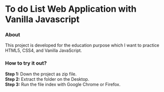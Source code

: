 # To do List Web Application with Vanilla Javascript
### About
This project is developed for the education purpose which I want to practice HTML5, CSS4, and Vanilla JavaScript.
### How to try it out?

<strong>Step 1:</strong> Down the project as zip file.<br/> 
<strong>Step 2:</strong> Extract the folder on the Desktop.<br/> 
<strong>Step 3:</strong> Run the file index with Google Chrome or Firefox.
